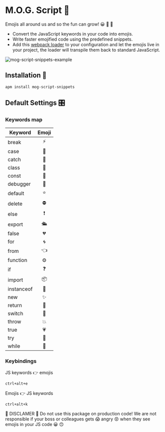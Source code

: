 # M.O.G. Script 🎉

Emojis all around us and so the fun can grow! 😀 🍾 🎉

- Convert the JavaScript keywords in your code into emojis.
- Write faster emojified code using the predefined snippets.
- Add this [webpack loader](https://github.com/mog-script/mog-script-loader) to your configuration and let the emojis live in your project, the loader will transpile them back to standard JavaScript.


![mog-script-snippets-example](https://raw.githubusercontent.com/mog-script/atom-mog-script-snippets/master/_images/mog-script-snippets-example.gif)


## Installation 💾
```
apm install mog-script-snippets
```

## Default Settings 🎛

### Keywords map

| Keyword       | Emoji |
| ------------- |:-----:|
| break         |   ⚡️  |
| case          |   💼  |
| catch         |   🙉  |
| class         |   💩  |
| const         |   💎  |
| debugger      |   🚧  |
| default       |   ⭐️  |
| delete        |   ⛔️  |
| else          |   ❗️  |
| export        |   🛳  |
| false         |   💔  |
| for           |   🌀  |
| from          |   👈  |
| function      |   ⚙️  |
| if            |   ❓  |
| import        |   📦  |
| instanceof    |   👶  |
| new           |   ✨  |
| return        |   🎁  |
| switch        |   🚦  |
| throw         |   💥  |
| true          |   💗  |
| try           |   🙊  |
| while         |   👀  |


### Keybindings
JS keywords 👉 emojis
```
ctrl+alt+e
```

Emojis 👉 JS keywords
```
ctrl+alt+k
```

🚨 DISCLAMER 🚨
Do not use this package on production code! We are not responsible if your boss or colleagues gets 😱 angry 😡 when they see emojis in your JS code 😀 🙃
